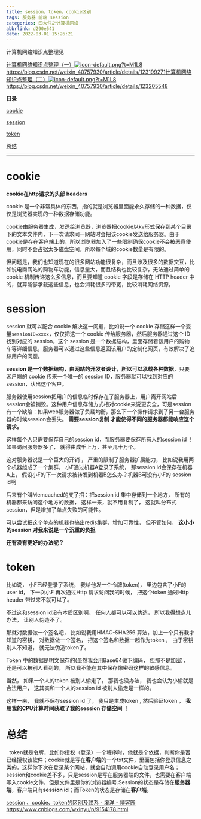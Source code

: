 ```yaml
---
title: session，token，cookie区别
tags: 服务器 前端 session
categories: 四大件之计算机网络
abbrlink: d290e541
date: 2022-03-01 15:26:21
---
```


<!--more-->

<p>计算机网络知识点整理见</p>

<p><a class="link-info has-card" data-link-icon="https://csdnimg.cn/release/blog_editor_html/release2.0.7/ckeditor/plugins/CsdnLink/icons/icon-default.png?t=M1L8" data-link-title="计算机网络知识点整理（一）" href="https://blog.csdn.net/weixin_40757930/article/details/123199271" title="计算机网络知识点整理（一）"><span class="link-card-box"><span class="link-title">计算机网络知识点整理（一）</span><span class="link-link"><img class="link-link-icon" src="https://csdnimg.cn/release/blog_editor_html/release2.0.7/ckeditor/plugins/CsdnLink/icons/icon-default.png?t=M1L8" alt="icon-default.png?t=M1L8" />https://blog.csdn.net/weixin_40757930/article/details/123199271</span></span></a><a class="link-info has-card" data-link-icon="https://csdnimg.cn/release/blog_editor_html/release2.0.7/ckeditor/plugins/CsdnLink/icons/icon-default.png?t=M1L8" data-link-title="计算机网络知识点整理（二）" href="https://blog.csdn.net/weixin_40757930/article/details/123205548" title="计算机网络知识点整理（二）"><span class="link-card-box"><span class="link-title">计算机网络知识点整理（二）</span><span class="link-link"><img class="link-link-icon" src="https://csdnimg.cn/release/blog_editor_html/release2.0.7/ckeditor/plugins/CsdnLink/icons/icon-default.png?t=M1L8" alt="icon-default.png?t=M1L8" />https://blog.csdn.net/weixin_40757930/article/details/123205548</span></span></a></p>

<p id="main-toc"><strong>目录</strong></p>

<p id="cookie-toc" style="margin-left:0px;"><a href="#cookie">cookie</a></p>

<p id="session-toc" style="margin-left:0px;"><a href="#session">session</a></p>

<p id="token-toc" style="margin-left:0px;"><a href="#token">token</a></p>

<p id="%E6%80%BB%E7%BB%93-toc" style="margin-left:0px;"><a href="#%E6%80%BB%E7%BB%93">总结</a></p>

<hr id="hr-toc" /><h1 id="cookie">cookie</h1>

<p><strong>cookie在http请求的头部 headers</strong></p>

<p>cookie 是一个非常具体的东西，指的就是浏览器里面能永久存储的一种数据，仅仅是浏览器实现的一种数据存储功能。</p>

<p>cookie由服务器生成，发送给浏览器，浏览器把cookie以kv形式保存到某个目录下的文本文件内，下一次请求同一网站时会把该cookie发送给服务器。由于cookie是存在客户端上的，所以浏览器加入了一些限制确保cookie不会被恶意使用，同时不会占据太多磁盘空间，所以每个域的cookie数量是有限的。</p>

<p>但问题是，我们也知道现在的很多网站功能很复杂，而且涉及很多的数据交互，比如说电商网站的购物车功能，信息量大，而且结构也比较复杂，无法通过简单的 cookie 机制传递这么多信息，而且要知道 cookie 字段是存储在 HTTP header 中的，就算能够承载这些信息，也会消耗很多的带宽，比较消耗网络资源。</p>

<h1 id="session">session</h1>

<p>session 就可以配合 cookie 解决这一问题，比如说一个 cookie 存储这样一个变量<code>sessionID=xxxx</code>，仅仅把这一个 cookie 传给服务器，然后服务器通过这个 ID 找到对应的 session，这个 session 是一个数据结构，里面存储着该用户的购物车等详细信息，服务器可以通过这些信息返回该用户的定制化网页，有效解决了追踪用户的问题。</p>

<p><strong>session 是一个数据结构，由网站的开发者设计，所以可以承载各种数据</strong>，只要客户端的 cookie 传来一个唯一的 session ID，服务器就可以找到对应的 session，认出这个客户。</p>

<p>服务器使用session把用户的信息临时保存在了服务器上，用户离开网站后session会被销毁。这种用户信息存储方式相对cookie来说更安全，可是session有一个缺陷：如果web服务器做了负载均衡，那么下一个操作请求到了另一台服务器的时候session会丢失。 <strong>需要session复制 才能使得不同的服务器都能响应这个请求。</strong></p>

<p>这样每个人只需要保存自己的session id，而服务器要保存所有人的session id ！如果访问服务器多了， 就得由成千上万，甚至几十万个。</p>

<p>这对服务器说是一个巨大的开销 ， 严重的限制了服务器扩展能力， 比如说我用两个机器组成了一个集群， 小F通过机器A登录了系统， 那session id会保存在机器A上， 假设小F的下一次请求被转发到机器B怎么办？机器B可没有小F的 session id啊</p>

<p>后来有个叫Memcached的支了招：把session id 集中存储到一个地方， 所有的机器都来访问这个地方的数据， 这样一来，就不用复制了， 这就叫分布式session，但是增加了单点失败的可能性。</p>

<p>可以尝试把这个单点的机器也搞出redis集群，增加可靠性， 但不管如何， <strong>这小小的session 对我来说是一个沉重的负担</strong></p>

<p><strong>还有没有更好的办法呢？</strong></p>

<h1 id="token">token</h1>

<p>比如说， 小F已经登录了系统， 我给他发一个令牌(token)， 里边包含了小F的 user id， 下一次小F 再次通过Http 请求访问我的时候， 把这个token 通过Http header 带过来不就可以了。</p>

<p>不过这和session id没有本质区别啊， 任何人都可以可以伪造， 所以我得想点儿办法， 让别人伪造不了。</p>

<p>那就对数据做一个签名吧， 比如说我用HMAC-SHA256 算法，加上一个只有我才知道的密钥， 对数据做一个签名， 把这个签名和数据一起作为token ， 由于密钥别人不知道， 就无法伪造token了。</p>

<p>Token 中的数据是明文保存的(虽然我会用Base64做下编码， 但那不是加密)， 还是可以被别人看到的， 所以我不能在其中保存像密码这样的敏感信息。</p>

<p>当然， 如果一个人的token 被别人偷走了， 那我也没办法， 我也会认为小偷就是合法用户， 这其实和一个人的session id 被别人偷走是一样的。</p>

<p>这样一来， 我就不保存session id 了， 我只是生成token , 然后验证token ， <strong>我用我的CPU计算时间获取了我的session 存储空间 ！</strong></p>

<h1 id="%E6%80%BB%E7%BB%93">总结</h1>

<p>  token就是令牌，比如你授权（登录）一个程序时，他就是个依据，判断你是否已经授权该软件；cookie就是写在<strong>客户端</strong>的一个txt文件，里面包括你登录信息之类的，这样你下次在登录某个网站，就会自动调用cookie自动登录用户名；session和cookie差不多，只是session是写在服务器端的文件，也需要在客户端写入cookie文件，但是文件里是你的浏览器编号.Session的状态是存储在<strong>服务器端</strong>，客户端只有<strong>session id</strong>；而Token的状态是存储在<strong>客户端</strong>。</p>

<p><a class="has-card" data-link-icon="https://csdnimg.cn/release/blog_editor_html/release2.0.7/ckeditor/plugins/CsdnLink/icons/icon-default.png?t=M1L8" data-link-title="session 、cookie、token的区别及联系 - 溪洋 - 博客园" href="https://www.cnblogs.com/wxinyu/p/9154178.html" title="session 、cookie、token的区别及联系 - 溪洋 - 博客园"><span class="link-card-box"><span class="link-title">session 、cookie、token的区别及联系 - 溪洋 - 博客园</span><span class="link-link"><img alt="" class="link-link-icon" src="https://csdnimg.cn/release/blog_editor_html/release2.0.7/ckeditor/plugins/CsdnLink/icons/icon-default.png?t=M1L8" />https://www.cnblogs.com/wxinyu/p/9154178.html</span></span></a></p>
